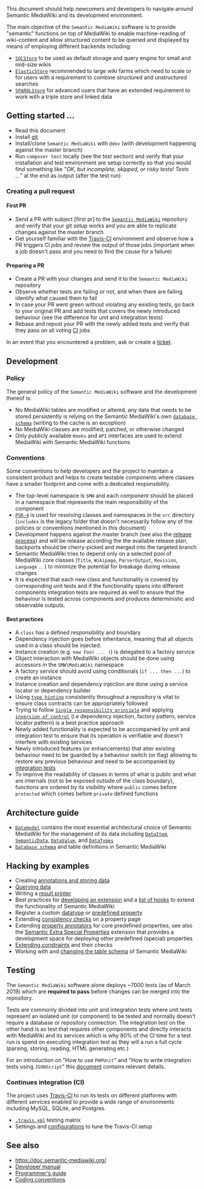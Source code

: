 This document should help newcomers and developers to navigate around Semantic MediaWiki and its development environment.

The main objective of the `Semantic MediaWiki` software is to provide "semantic" functions on top of MediaWiki to enable machine-reading of wiki-content and allow structured content to be queried and displayed by means of employing different backends including:

- [`SQLStore`](https://github.com/SemanticMediaWiki/SemanticMediaWiki/blob/master/src/SQLStore/README.md) to be used as default storage and query engine for small and mid-size wikis
- [`ElasticStore`](https://github.com/SemanticMediaWiki/SemanticMediaWiki/blob/master/src/Elastic/README.md) recommended to large wiki farms which need to scale or for users with a requirement to combine structured and unstructured searches
- [`SPARQLStore`](https://github.com/SemanticMediaWiki/SemanticMediaWiki/blob/master/src/SPARQLStore/README.md) for advanced users that have an extended requirement to work with a triple store and linked data

## Getting started ...

- Read this document
- Install [git](https://www.semantic-mediawiki.org/wiki/Help:Using_Git)
- Install/clone `Semantic MediaWiki` with `@dev` (with development happening against the master branch)
- Run `composer test` locally (see the test section) and verify that your installation and test environment are setup correctly so that you would find something like "_OK, but incomplete, skipped, or risky tests! Tests ..._" at the end as output (after the test run)

### Creating a pull request

#### First PR

- Send a PR with subject [first pr] to the [`Semantic MediaWiki`](https://github.com/SemanticMediaWiki/SemanticMediaWiki/) repository and verify that your git setup works and you are able to replicate changes against the master branch
- Get yourself familiar with the [Travis-CI](https://travis-ci.org/SemanticMediaWiki/SemanticMediaWiki) environment and observe how a PR triggers CI jobs and review the output of those jobs (important when a job doesn't pass and you need to find the cause for a failure)

#### Preparing a PR

- Create a PR with your changes and send it to the `Semantic MediaWiki` repository
- Observe whether tests are failing or not, and when there are failing identify what caused them to fail
- In case your PR went green without violating any existing tests, go back to your original PR and add tests that covers the newly introduced behaviour (see the difference for unit and integration tests)
- Rebase and repost your PR with the newly added tests and verify that they pass on all voting [CI](#testing) jobs

In an event that you encountered a problem, ask or create a [ticket](https://github.com/SemanticMediaWiki/SemanticMediaWiki/issues/new).

## Development

### Policy

The general policy of the `Semantic MediaWiki` software and the development thereof is:

- No MediaWiki tables are modified or altered, any data that needs to be stored persistently is relying on the Semantic MediaWiki's own [`database schema`][db-schema] (writing to the cache is an exception)
- No MediaWiki classes are modified, patched, or otherwise changed
- Only publicly available `Hooks` and `API` interfaces are used to extend MediaWiki with Semantic MediaWiki functions

### Conventions

Some conventions to help developers and the project to maintain a consistent product and helps to create testable components where classes have a smaller footprint and come with a dedicated responsibility.

- The top-level namespace is `SMW` and each component should be placed in a namespace that represents the main responsibility of the component
- [`PSR-4`](https://www.php-fig.org/psr/psr-4/) is used for resolving classes and namespaces in the `src` directory (`includes` is the legacy folder that doesn't necessarily follow any of the policies or conventions mentioned in this document)
- Development happens against the master branch (see also the [release process](https://www.semantic-mediawiki.org/wiki/Release_process)) and will be release according the the available release plan, backports should be cherry-picked and merged into the targeted branch
- Semantic MediaWiki tries to depend only on a selected pool of MediaWiki core classes (`Title`, `Wikipage`, `ParserOutput`, `Revision`, `Language` ... ) to minimize the potential for breakage during release changes
- It is expected that each new class and functionality is covered by corresponding unit tests and if the functionality spans into different components integration tests are required as well to ensure that the behaviour is tested across components and produces deterministic and observable outputs.

#### Best practices

- A `class` has a defined responsibility and boundary
- Dependency injection goes before inheritance, meaning that all objects used in a class should be injected.
- Instance creation (e.g. `new Foo( ... )`) is delegated to a factory service
- Object interaction with MediaWiki objects should be done using accessors in the `SMW\MediaWiki` namespace
- A factory service should avoid using conditionals (`if ... then ...`) to create an instance
- Instance creation and dependency injection are done using a service locator or dependency builder
- Using [`type hinting`](http://php.net/manual/en/language.oop5.typehinting.php) consistently throughout a repository is vital to ensure class contracts can be appropriately followed
- Trying to follow [`Single responsibility principle`](https://en.wikipedia.org/wiki/Single_responsibility_principle) and applying [`inversion of control`](https://en.wikipedia.org/wiki/Inversion_of_control) (i.e dependency injection, factory pattern, service locator pattern) is a best practice approach
- Newly added functionality is expected to be accompanied by unit and integration test to ensure that its operation is verifiable and doesn't interfere with existing services
- Newly introduced features (or enhancements) that alter existing behaviour need to be guarded by a behaviour switch (or flag) allowing to restore any previous behaviour and need to be accompanied by [integration tests](#testing)
- To improve the readability of classes in terms of what is public and what are internals (not to be exposed outside of the class boundary), functions are ordered by its visibility where `public` comes before `protected` which comes before `private` defined functions

## Architecture guide

- [`Datamodel`][datamodel] contains the most essential architectural choice of Semantic MediaWiki for the management of its data including [`DataItem`][dataitem], [`SemanticData`][semanticdata], [`DataValue`][datavalue], and [`DataTypes`][datatype]
- [`Database schema`][db-schema] and table definitions in Semantic MediaWiki

## Hacking by examples

- Creating [annotations and storing data](https://github.com/SemanticMediaWiki/SemanticMediaWiki/blob/master/docs/architecture/storing.annotations.md)
- [Querying data](https://github.com/SemanticMediaWiki/SemanticMediaWiki/blob/master/docs/architecture/querying.data.md)
- Writing a [result printer](https://github.com/SemanticMediaWiki/SemanticMediaWiki/blob/master/docs/architecture/writing.resultprinter.md)
- Best practices for [developing an extension](https://github.com/SemanticMediaWiki/SemanticMediaWiki/blob/master/docs/architecture/developing.extension.md) and a [list of hooks](https://github.com/SemanticMediaWiki/SemanticMediaWiki/blob/master/docs/technical/hooks.md) to extend the functionality of Semantic MediaWiki
- Register a custom [datatype][datatype] or [predefined property][hook.property.initproperties.md]
- Extending [consistency checks](https://github.com/SemanticMediaWiki/SemanticMediaWiki/blob/master/docs/architecture/extending.declarationexaminer.md) on a property page
- Extending [property annotators](https://github.com/SemanticMediaWiki/SemanticMediaWiki/blob/master/docs/architecture/extending.propertyannotator.md) for core predefined properties, see also the [Semantic Extra Special Properties](https://github.com/SemanticMediaWiki/SemanticExtraSpecialProperties) extension that provides a development space for deploying other predefined (special) properties
- [Extending constraints](https://github.com/SemanticMediaWiki/SemanticMediaWiki/blob/master/docs/architecture/extending.constraint.md) and their checks
- Working with and [changing the table schema](https://github.com/SemanticMediaWiki/SemanticMediaWiki/blob/master/docs/architecture/changing.tableschema.md) of Semantic MediaWiki

## Testing

The `Semantic MediaWiki` software alone deploys ~7000 tests (as of March 2019) which are __required to pass__ before changes can be merged into the repository.

Tests are commonly divided into unit and integration tests where unit tests represent an isolated unit (or component) to be tested and normally doesn't require a database or repository connection. The integration test on the other hand is as test that requires other components and directly interacts with MediaWiki and its services which is why 80% of the CI time for a test run is spend on executing integration test as they will a run a full cycle (parsing, storing, reading, HTML generating etc.)

For an introduction on "How to use `PHPUnit`" and "How to write integration tests using `JSONScript`" this [document](https://github.com/SemanticMediaWiki/SemanticMediaWiki/blob/master/tests/README.md) contains relevant details.

### Continues integration (CI)

The project uses [Travis-CI](https://travis-ci.org/SemanticMediaWiki/SemanticMediaWiki) to run its tests on different platforms with different services enabled to provide a wide range of  environments including MySQL, SQLite, and Postgres.

- [`.travis.yml`](https://github.com/SemanticMediaWiki/SemanticMediaWiki/blob/master/.travis.yml) testing matrix
- Settings and [configurations](https://github.com/SemanticMediaWiki/SemanticMediaWiki/blob/master/tests/travis/README.md) to tune the Travis-CI setup

## See also

- https://doc.semantic-mediawiki.org/
- [Developer manual](https://www.semantic-mediawiki.org/wiki/Help:Developer_manual)
- [Programmer's guide](https://www.semantic-mediawiki.org/wiki/Help:Programmer%27s_guide)
- [Coding conventions](https://github.com/SemanticMediaWiki/SemanticMediaWiki/blob/master/docs/architecture/coding.conventions.md)

[datamodel]:https://github.com/SemanticMediaWiki/SemanticMediaWiki/blob/master/docs/architecture/datamodel.md
[dataitem]:https://github.com/SemanticMediaWiki/SemanticMediaWiki/blob/master/docs/architecture/datamodel.dataitem.md
[semanticdata]:https://github.com/SemanticMediaWiki/SemanticMediaWiki/blob/master/docs/architecture/datamodel.semanticdata.md
[datavalue]:https://github.com/SemanticMediaWiki/SemanticMediaWiki/blob/master/docs/architecture/datamodel.datavalue.md
[datatype]:https://github.com/SemanticMediaWiki/SemanticMediaWiki/blob/master/docs/architecture/datamodel.datatype.md
[db-schema]:https://github.com/SemanticMediaWiki/SemanticMediaWiki/blob/master/docs/architecture/database.schema.md
[hook.property.initproperties.md]:https://github.com/SemanticMediaWiki/SemanticMediaWiki/blob/master/docs/examples/hook.property.initproperties.md